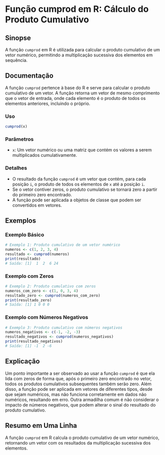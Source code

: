 <!--
Meta Description: # Função cumprod em R: Cálculo do Produto Cumulativo ## Sinopse A função `cumprod` em R é utilizada para calcular o produto cumulativo de um vetor num...
Meta Keywords: produto, vetor, cumprod, função, cumulativo
-->

# Função cumprod em R: Cálculo do Produto Cumulativo

## Sinopse
A função `cumprod` em R é utilizada para calcular o produto cumulativo de um vetor numérico, permitindo a multiplicação sucessiva dos elementos em sequência.

## Documentação
A função `cumprod` pertence à base do R e serve para calcular o produto cumulativo de um vetor. A função retorna um vetor de mesmo comprimento que o vetor de entrada, onde cada elemento é o produto de todos os elementos anteriores, incluindo o próprio.

### Uso
```R
cumprod(x)
```

### Parâmetros
- `x`: Um vetor numérico ou uma matriz que contém os valores a serem multiplicados cumulativamente.

### Detalhes
- O resultado da função `cumprod` é um vetor que contém, para cada posição `i`, o produto de todos os elementos de `x` até a posição `i`.
- Se o vetor contiver zeros, o produto cumulativo se tornará zero a partir do primeiro zero encontrado.
- A função pode ser aplicada a objetos de classe que podem ser convertidos em vetores.

## Exemplos
### Exemplo Básico
```R
# Exemplo 1: Produto cumulativo de um vetor numérico
numeros <- c(1, 2, 3, 4)
resultado <- cumprod(numeros)
print(resultado)
# Saída: [1]  1  2  6 24
```

### Exemplo com Zeros
```R
# Exemplo 2: Produto cumulativo com zeros
numeros_com_zero <- c(1, 0, 3, 4)
resultado_zero <- cumprod(numeros_com_zero)
print(resultado_zero)
# Saída: [1] 1 0 0 0
```

### Exemplo com Números Negativos
```R
# Exemplo 3: Produto cumulativo com números negativos
numeros_negativos <- c(-1, -2, -3)
resultado_negativos <- cumprod(numeros_negativos)
print(resultado_negativos)
# Saída: [1] -1  2 -6
```

## Explicação
Um ponto importante a ser observado ao usar a função `cumprod` é que ela lida com zeros de forma que, após o primeiro zero encontrado no vetor, todos os produtos cumulativos subsequentes também serão zero. Além disso, a função pode ser aplicada em vetores de diferentes tipos, desde que sejam numéricos, mas não funciona corretamente em dados não numéricos, resultando em erro. Outra armadilha comum é não considerar o impacto de números negativos, que podem alterar o sinal do resultado do produto cumulativo.

## Resumo em Uma Linha
A função `cumprod` em R calcula o produto cumulativo de um vetor numérico, retornando um vetor com os resultados da multiplicação sucessiva dos elementos.